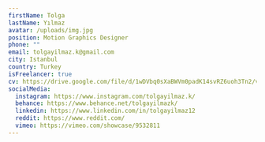 ```yaml
---
firstName: Tolga
lastName: Yılmaz
avatar: /uploads/img.jpg
position: Motion Graphics Designer
phone: ""
email: tolgayilmaz.k@gmail.com
city: Istanbul
country: Turkey
isFreelancer: true
cv: https://drive.google.com/file/d/1wDVbq0sXaBWVm0padK14svRZ6uoh3Tn2/view?usp=sharing
socialMedia:
  instagram: https://www.instagram.com/tolgayilmaz.k/
  behance: https://www.behance.net/tolgayilmazk/
  linkedin: https://www.linkedin.com/in/tolgayilmaz12
  reddit: https://www.reddit.com/
  vimeo: https://vimeo.com/showcase/9532811
---
```

